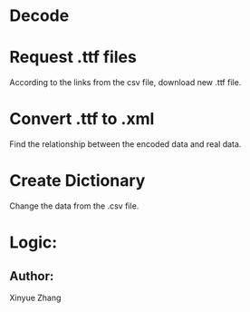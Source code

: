 # Decode

# Request .ttf files
 According to the links from the csv file, download new .ttf file.
 
# Convert .ttf to .xml
 Find the relationship between the encoded data and real data.
 
# Create Dictionary
 Change the data from the .csv file.
 
# Logic:

 

 
## Author:
 Xinyue Zhang

